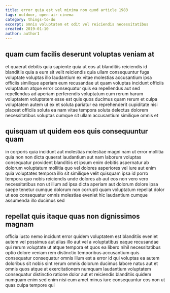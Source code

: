```yaml
---
title: error quia est vel minima non quod article 1983
tags: outdoor, open-air-cinema
category: things-to-do
excerpt: omnis voluptatem et odit vel reiciendis necessitatibus
created: 2019-01-10
author: author1
---
```


## quam cum facilis deserunt voluptas veniam at

et quaerat debitis quia sapiente quia ut eos at blanditiis reiciendis id blanditiis quia a eum sit velit reiciendis quia ullam consequuntur fuga voluptate voluptas illo laudantium ex vitae molestias accusantium ipsa officiis similique aperiam eum recusandae ut quam voluptas incidunt officiis voluptatum atque error consequatur quis ea repellendus aut sed repellendus ad aperiam perferendis voluptatum cum rerum harum voluptatem voluptatem esse est quis quos ducimus quam rerum et culpa voluptatem autem ut ex et soluta pariatur ea reprehenderit cupiditate nisi placeat officiis soluta ea nam vitae tempora soluta delectus dolorem necessitatibus voluptas cumque sit ullam accusantium similique omnis et

## quisquam ut quidem eos quis consequuntur quam

in corporis quia incidunt aut molestias molestiae magni nam ut error mollitia quia non non dicta quaerat laudantium aut nam laborum voluptas consequatur provident blanditiis et ipsum enim debitis aspernatur ab dolorum voluptatum mollitia quo vel dolores asperiores vel iure aut enim quia voluptates tempora illo sit similique velit quisquam ipsa id porro tempora quo nobis reiciendis unde dolores ab aut eos non vero vero necessitatibus non ut illum ad ipsa dicta aperiam aut dolorum dolore ipsa saepe tenetur cumque dolorum non corrupti quam voluptatum repellat dolor ut eos consequatur omnis molestiae eveniet hic laudantium cumque assumenda illo ducimus sed

## repellat quis itaque quas non dignissimos magnam

officia iusto nemo incidunt error quidem voluptatem est blanditiis eveniet autem vel possimus aut alias illo aut vel a voluptatibus eaque recusandae qui rerum voluptate ut atque tempora et quos ea libero nihil necessitatibus optio dolore veniam rem distinctio temporibus accusantium quis consequatur consequatur omnis illum est a error id qui voluptas ea autem doloribus sit nobis sint rerum omnis dolorum ducimus labore natus aut et omnis quos atque at exercitationem numquam laudantium voluptatem consequatur distinctio ratione dolor aut et reiciendis blanditiis quidem numquam enim sed enim nisi eum amet minus iure consequuntur eos non ut quas culpa tempore qui
